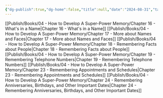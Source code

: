 ```yaml
---
{"dg-publish":true,"dg-home":false,"title":null,"date":"2024-08-31","tags":["#sach","#memory","#How_to_Develop_A_Super_Power_Memory"],"Group":"Group4","dg-path":"Books/04 - How to Develop A Super-Power Memory/Nhóm 4 - Ghi nhớ thông tin cá nhân và các mối quan hệ.md","permalink":"/books/04-how-to-develop-a-super-power-memory/nhom-4-ghi-nho-thong-tin-ca-nhan-va-cac-moi-quan-he/","dgPassFrontmatter":true,"updated":"2025-02-23T08:12:59.745+07:00"}
---
```


[[Publish/Books/04 - How to Develop A Super-Power Memory/Chapter 16 - What's in a Name\|Chapter 16 - What's in a Name]]
[[Publish/Books/04 - How to Develop A Super-Power Memory/Chapter 17 - More about Names and Faces\|Chapter 17 - More about Names and Faces]]
[[Publish/Books/04 - How to Develop A Super-Power Memory/Chapter 18 - Remembering Facts about People\|Chapter 18 - Remembering Facts about People]]
[[Publish/Books/04 - How to Develop A Super-Power Memory/Chapter 19 - Remembering Telephone Numbers\|Chapter 19 - Remembering Telephone Numbers]]
[[Publish/Books/04 - How to Develop A Super-Power Memory/Chapter 23 - Remembering Appointments and Schedules\|Chapter 23 - Remembering Appointments and Schedules]]
[[Publish/Books/04 - How to Develop A Super-Power Memory/Chapter 24 - Remembering Anniversaries, Birthdays, and Other Important Dates\|Chapter 24 - Remembering Anniversaries, Birthdays, and Other Important Dates]]

